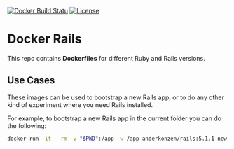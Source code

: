 [![Docker Build Statu](https://img.shields.io/docker/build/anderkonzen/docker-rails.svg)](https://hub.docker.com/r/anderkonzen/docker-rails/builds/) [![License](http://img.shields.io/:license-mit-blue.svg)](http://doge.mit-license.org)

# Docker Rails

This repo contains **Dockerfiles** for different Ruby and Rails versions.

## Use Cases

These images can be used to bootstrap a new Rails app, or to do any other kind of experiment where you need Rails installed.

For example, to bootstrap a new Rails app in the current folder you can do the following:

```bash
docker run -it --rm -v "$PWD":/app -w /app anderkonzen/rails:5.1.1 new --skip-bundle --force --database=postgresql .
```
